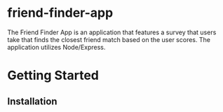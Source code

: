 # friend-finder-app

The Friend Finder App is an application that features a survey that users take that finds the closest friend match based on the user scores.  The application utilizes Node/Express.

# Getting Started

## Installation